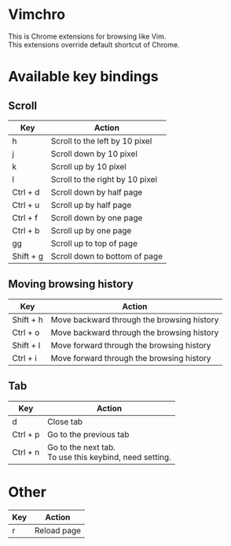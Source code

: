 # Vimchro
This is Chrome extensions for browsing like Vim.  
This extensions override default shortcut of Chrome.

# Available key bindings
## Scroll
|Key|Action|
|---|---|
|h|Scroll to the left by 10 pixel|
|j|Scroll down by 10 pixel|
|k|Scroll up by 10 pixel|
|l|Scroll to the right by 10 pixel|
|Ctrl + d|Scroll down by half page|
|Ctrl + u|Scroll up by half page|
|Ctrl + f|Scroll down by one page|
|Ctrl + b|Scroll up by one page|
|gg|Scroll up to top of page|
|Shift + g|Scroll down to bottom of page|

## Moving browsing history
|Key|Action|
|---|---|
|Shift + h|Move backward through the browsing history|
|Ctrl + o|Move backward through the browsing history|
|Shift + l|Move forward through the browsing history|
|Ctrl + i|Move forward through the browsing history|

## Tab
|Key|Action|
|---|---|
|d|Close tab|
|Ctrl + p|Go to the previous tab|
|Ctrl + n|Go to the next tab. <br> To use this keybind, need setting.|

# Other
|Key|Action|
|---|---|
|r|Reload page|
